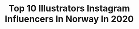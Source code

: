 ---
title: Top 10 Illustrators Instagram Influencers In Norway In 2020
description: >-
  Find top illustrators Instagram influencers in Norway in 2020. Most popular hashtags: #art #artwork #illustration.
platform: Instagram
hits: 10
text_top: Discover the top-rated Instagram accounts on inBeat.
text_bottom: Our database aggregates 10 Instagram influencers like this in Norway for you to work with.
profiles:
  - username: "annaspeshilova"
    fullname: >-
      Anna Speshilova | artist
    bio: >-
      ↟ Magic maker ↟ Book illustrator ➳ Originals for sale: #as_original_for_sale ➳ Commissions (2021): e-mail ✎ DM ➳ Prints 👇
    location: "Norway"
    followers: 26750
    engagement: 1400
    commentsToLikes: 0.033488
    id: ck5zk9y3cj3780i14rnjwpzz0
    verified: false
    hashtags: "#dtiys, #potterheadholidays, #speshilova, #as"
  - username: "kristinaskland"
    fullname: >-
      Kristin Askland
    bio: >-
      🌲Hello! I’m Kristin, a freelance illustrator from Norway 💌Write me? Kristinolsenaskland@gmail.com 💛My Etsy shop is under here👇🏼
    location: "Norway"
    followers: 45951
    engagement: 557
    commentsToLikes: 0.014310
    id: ck0w6s7fxa1kc0i19fwntpfty
    verified: false
    hashtags: "#midsummermagicmonth, #midsummermagicmonth2020"
  - username: "bjornlie"
    fullname: >-
      bjornlie
    bio: >-
      Norwegian illustrator washed up in the East Neuk of Fife.
    location: "Norway"
    followers: 6610
    engagement: 498
    commentsToLikes: 0.033974
    id: ck8sylg78l6ht0j78mvtv80fd
    verified: false
    hashtags: "#deusxbjornlie, #devils, #bukowski"
  - username: "heliheart"
    fullname: >-
      Heli Peach 🇳🇴 (comic artist)
    bio: >-
      25 | Mangaka | Educated Illustrator (grade: A) Dream: be a successful manga-artist in Norway! ✨ Read my webcomic: helipeach.com My manga store:
    location: "Norway"
    followers: 12154
    engagement: 1029
    commentsToLikes: 0.030106
    id: ck8tc871symx50j78u2qxawxs
    verified: false
    hashtags: "#nordicon, #demonslayer, #kimetsunoyaibafanart, #animeart"
  - username: "ronja_irving"
    fullname: >-
      ℜ𝔬𝔫𝔧𝔞 ℑ𝔯𝔳𝔦𝔫𝔤
    bio: >-
      Norwegian artist and illustrator. • Inquiries: ronjairvingart@gmail.com
    location: "Norway"
    followers: 15017
    engagement: 883
    commentsToLikes: 0.021432
    id: ck0tu5szp5rnm0i19tdh3jv81
    verified: false
    hashtags: "#rsa, #mittnorge, #artistic, #witchyvibes"
  - username: "lisaaisato"
    fullname: >-
      Lisa Aisato
    bio: >-
      Norwegian illustrator and author #lisaaisato Shop:
    location: "Norway"
    followers: 105502
    engagement: 1104
    commentsToLikes: 0.017328
    id: ck0ud21zpi8qv0i19xud4v18d
    verified: true
    hashtags: "#livetillustrert, #dieschneeschwester, #snes, #tilungdommen"
  - username: "inasunart"
    fullname: >-
      Illustrator Ina-Kristin Sundet
    bio: >-
      Illustrator from Norway✒ Love ballpointpens🖊Expect to see a lot of hair, a ton of hair!🧝🏻‍♀️ Ask before repost
    location: "Norway"
    followers: 5821
    engagement: 1083
    commentsToLikes: 0.065315
    id: ckaosnrtcs9xd0i78vdo5jzix
    verified: false
    hashtags: "#nightsky, #themoon, #crayons, #stickycrayons"
  - username: "minaxieart"
    fullname: >-
      Minaxie
    bio: >-
      22 • 🇱🇹 🇧🇻 Business Email : contact@minaxie.com ⬇️ Goodies on patreon
    location: "Norway"
    followers: 27105
    engagement: 979
    commentsToLikes: 0.076178
    id: ck15qq6xc444q0i190hfnpmog
    verified: false
    hashtags: "#glitter, #illust, #procreate, #artwork"
  - username: "bygundersons"
    fullname: >-
      GUNDERSONS™
    bio: >-
      • Illustration Studio / Poster Shop by The Gundersen Brothers 🇧🇻 @Robgundersen & @Rudisign
    location: "Norway"
    followers: 15682
    engagement: 195
    commentsToLikes: 0.020343
    id: ck5zmq0e3n0hu0i14o4nexjf5
    verified: false
    hashtags: "#weloveillustration, #vectorart, #designspiration, #interior"
  - username: "askthemunster"
    fullname: >-
      AskTheMunster
    bio: >-
      🐾 Ask the Kleiner Münsterländer and his little brother Hektor the Vorsteh 🐾 Finnmark, Norway 🇳🇴 🐾 @eukanubanorge 🐾 @nonstopdogwear 📸 @nyvoll
    location: "Norway"
    followers: 6616
    engagement: 983
    commentsToLikes: 0.024097
    id: ck5zpern7sjl60i14z8bz1exe
    verified: false
    hashtags: "#norge, #dogsonadventures, #kleinemunsterlander, #munsterlandersofinstagram"
---
